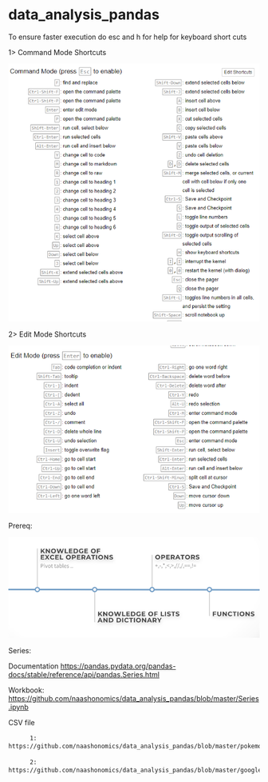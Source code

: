 # data_analysis_pandas

To ensure faster execution do esc and h for help for keyboard short cuts 

1> Command Mode Shortcuts

![](img/ipython_cmd_mode_shortcuts.PNG)

2> Edit Mode Shortcuts 

![](img/ipython_edit_mode_shortcuts.PNG)

Prereq:

![](img/prereq.PNG)

Series: 

Documentation https://pandas.pydata.org/pandas-docs/stable/reference/api/pandas.Series.html

Workbook:  https://github.com/naashonomics/data_analysis_pandas/blob/master/Series.ipynb

CSV file 

          1: https://github.com/naashonomics/data_analysis_pandas/blob/master/pokemon.csv 

          2: https://github.com/naashonomics/data_analysis_pandas/blob/master/google_stock_price.csv




